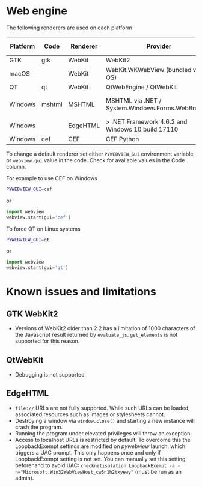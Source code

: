 # Web engine

The following renderers are used on each platform


| Platform | Code     | Renderer | Provider                                          | Browser compatibility |
|----------|----------|----------|---------------------------------------------------|-----------------------|
| GTK      | gtk      | WebKit   | WebKit2                                           |                       |
| macOS    |          | WebKit   | WebKit.WKWebView (bundled with OS)                |                       |
| QT       | qt       | WebKit   | QtWebEngine / QtWebKit                            |                       |
| Windows  | mshtml   | MSHTML   | MSHTML via .NET / System.Windows.Forms.WebBrowser | IE11 (Windows 10/8/7) |
| Windows  |          | EdgeHTML | > .NET Framework 4.6.2 and Windows 10 build 17110 |                       |
| Windows  | cef      | CEF      | CEF Python                                        | Chrome 66             |


To change a default renderer set either `PYWEBVIEW_GUI` environment variable or `webview.gui` value in the code. Check for available values in the Code column.

For example to use CEF on Windows

``` bash
PYWEBVIEW_GUI=cef
```

or

``` python
import webview
webview.start(gui='cef')
```

To force QT on Linux systems

``` bash
PYWEBVIEW_GUI=qt
```

or

``` python
import webview
webview.start(gui='qt')
```


# Known issues and limitations

## GTK WebKit2

* Versions of WebKit2 older than 2.2 has a limitation of 1000 characters of the Javascript result returned by `evaluate_js`. `get_elements` is not supported for this reason.

## QtWebKit

* Debugging is not supported


## EdgeHTML

* `file://` URLs are not fully supported. While such URLs can be loaded, associated resources such as images or stylesheets cannot.
* Destroying a window via `window.close()` and starting a new instance will crash the program.
* Running the program under elevated privileges will throw an exception.
* Access to localhost URLs is restricted by default. To overcome this the LoopbackExempt settings are modified on _pywebview_ launch, which triggers a UAC prompt. This only happens once and only if LoopbackExempt setting is not set. You can manually set this setting beforehand to avoid UAC: `checknetisolation LoopbackExempt -a -n="Microsoft.Win32WebViewHost_cw5n1h2txyewy"` (must be run as an admin).

